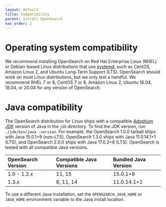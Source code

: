 ```yaml
---
layout: default
title: Compatibility
parent: Install OpenSearch
nav_order: 2
---
```


# Operating system compatibility

We recommend installing OpenSearch on Red Hat Enterprise Linux (RHEL) or Debian-based Linux distributions that use [systemd](https://en.wikipedia.org/wiki/Systemd), such as CentOS, Amazon Linux 2, and Ubuntu Long-Term Support (LTS). OpenSearch should work on most Linux distributions, but we only test a handful. We recommend RHEL 7 or 8, CentOS 7 or 8, Amazon Linux 2, Ubuntu 16.04, 18.04, or 20.04 for any version of OpenSearch.

# Java compatibility

The OpenSearch distribution for Linux ships with a compatible [Adoptium JDK](https://adoptium.net/) version of Java in the `jdk` directory. To find the JDK version, run `./jdk/bin/java -version`. For example, the OpenSearch 1.0.0 tarball ships with Java 15.0.1+9 (non-LTS), OpenSearch 1.3.0 ships with Java 11.0.14.1+1 (LTS), and OpenSearch 2.0.0 ships with Java 17.0.2+8 (LTS). OpenSearch is tested with all compatible Java versions.

OpenSearch Version | Compatible Java Versions | Bundled Java Version
:---------- | :-------- | :-----------
1.0 - 1.2.x | 11, 15    | 15.0.1+9
1.3.x       | 8, 11, 14 | 11.0.14.1+1

To use a different Java installation, set the `OPENSEARCH_JAVA_HOME` or `JAVA_HOME` environment variable to the Java install location.
